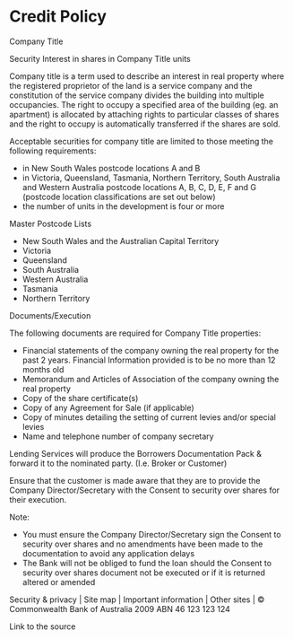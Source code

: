 # Credit Policy

Company Title

Security Interest in shares in Company Title units

Company title is a term used to describe an interest in real property where the registered proprietor of the land is a service company and the constitution of the service company divides the building into multiple occupancies. The right to occupy a specified area of the building (eg. an apartment) is allocated by attaching rights to particular classes of shares and the right to occupy is automatically transferred if the shares are sold.

Acceptable securities for company title are limited to those meeting the following requirements:

- in New South Wales postcode locations A and B
- in Victoria, Queensland, Tasmania, Northern Territory, South Australia and Western Australia postcode locations A, B, C, D, E, F and G (postcode location classifications are set out below)
- the number of units in the development is four or more

Master Postcode Lists

- New South Wales and the Australian Capital Territory
- Victoria
- Queensland
- South Australia
- Western Australia
- Tasmania
- Northern Territory

Documents/Execution

The following documents are required for Company Title properties:

- Financial statements of the company owning the real property for the past 2 years. Financial Information provided is to be no more than 12 months old
- Memorandum and Articles of Association of the company owning the real property
- Copy of the share certificate(s)
- Copy of any Agreement for Sale (if applicable)
- Copy of minutes detailing the setting of current levies and/or special levies
- Name and telephone number of company secretary

Lending Services will produce the Borrowers Documentation Pack & forward it to the nominated party. (I.e. Broker or Customer)

Ensure that the customer is made aware that they are to provide the Company Director/Secretary with the Consent to security over shares for their execution.

Note:

- You must ensure the Company Director/Secretary sign the Consent to security over shares and no amendments have been made to the documentation to avoid any application delays
- The Bank will not be obliged to fund the loan should the Consent to security over shares document not be executed or if it is returned altered or amended

Security & privacy | Site map | Important information | Other sites | © Commonwealth Bank of Australia 2009 ABN 46 123 123 124

Link to the source